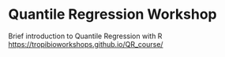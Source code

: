 # Quantile Regression Workshop
Brief introduction to Quantile Regression with R  
https://tropibioworkshops.github.io/QR_course/
